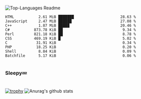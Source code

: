 #

![Top-Languages Readme](https://github.com/MogsFriend/MogsFriend/workflows/Top-Languages%20Readme/badge.svg)

<!--START_SECTION:top_language-->
```text
HTML           2.61 MiB ███████                     28.63 %
JavaScript     2.47 MiB ██████                      27.08 %
C++            1.87 MiB █████                       20.46 %
C#           873.78 KiB ██                           9.34 %
Perl         821.18 KiB ██                           8.78 %
CSS          469.19 KiB █                            5.02 %
C             31.91 KiB                              0.34 %
PHP           18.25 KiB                              0.20 %
Shell          8.84 KiB                              0.09 %
Batchfile      5.17 KiB                              0.06 %
```
<!--END_SECTION:top_language-->

#
### Sleepy💤
#
[![trophy](https://github-profile-trophy.vercel.app/?username=MogsFriend&theme=onedark)](https://github.com/ryo-ma/github-profile-trophy)
![Anurag's github stats](https://github-readme-stats.vercel.app/api?username=MogsFriend&hide=prs,issues,contribs&count_private=true)
<!--
**MogsFriend/MogsFriend** is a ✨ _special_ ✨ repository because its `README.md` (this file) appears on your GitHub profile.

Here are some ideas to get you started:

- 🔭 I’m currently working on ...
- 🌱 I’m currently learning ...
- 👯 I’m looking to collaborate on ...
- 🤔 I’m looking for help with ...
- 💬 Ask me about ...
- 📫 How to reach me: ...
- 😄 Pronouns: ...
- ⚡ Fun fact: ...
-->
